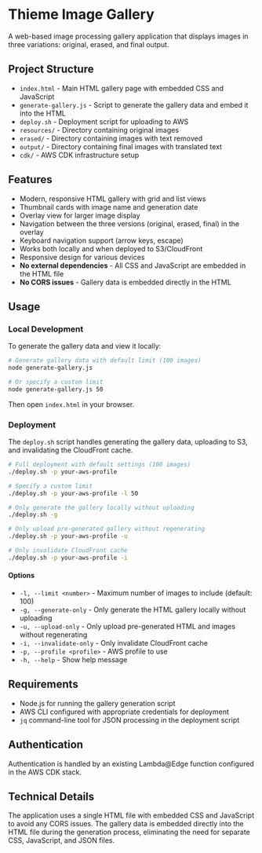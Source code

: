 # Thieme Image Gallery

A web-based image processing gallery application that displays images in three variations: original, erased, and final output.

## Project Structure

- `index.html` - Main HTML gallery page with embedded CSS and JavaScript
- `generate-gallery.js` - Script to generate the gallery data and embed it into the HTML
- `deploy.sh` - Deployment script for uploading to AWS
- `resources/` - Directory containing original images
- `erased/` - Directory containing images with text removed
- `output/` - Directory containing final images with translated text
- `cdk/` - AWS CDK infrastructure setup

## Features

- Modern, responsive HTML gallery with grid and list views
- Thumbnail cards with image name and generation date
- Overlay view for larger image display
- Navigation between the three versions (original, erased, final) in the overlay
- Keyboard navigation support (arrow keys, escape)
- Works both locally and when deployed to S3/CloudFront
- Responsive design for various devices
- **No external dependencies** - All CSS and JavaScript are embedded in the HTML file
- **No CORS issues** - Gallery data is embedded directly in the HTML

## Usage

### Local Development

To generate the gallery data and view it locally:

```bash
# Generate gallery data with default limit (100 images)
node generate-gallery.js

# Or specify a custom limit
node generate-gallery.js 50
```

Then open `index.html` in your browser.

### Deployment

The `deploy.sh` script handles generating the gallery data, uploading to S3, and invalidating the CloudFront cache.

```bash
# Full deployment with default settings (100 images)
./deploy.sh -p your-aws-profile

# Specify a custom limit
./deploy.sh -p your-aws-profile -l 50

# Only generate the gallery locally without uploading
./deploy.sh -g

# Only upload pre-generated gallery without regenerating
./deploy.sh -p your-aws-profile -u

# Only invalidate CloudFront cache
./deploy.sh -p your-aws-profile -i
```

#### Options

- `-l, --limit <number>` - Maximum number of images to include (default: 100)
- `-g, --generate-only` - Only generate the HTML gallery locally without uploading
- `-u, --upload-only` - Only upload pre-generated HTML and images without regenerating
- `-i, --invalidate-only` - Only invalidate CloudFront cache
- `-p, --profile <profile>` - AWS profile to use
- `-h, --help` - Show help message

## Requirements

- Node.js for running the gallery generation script
- AWS CLI configured with appropriate credentials for deployment
- `jq` command-line tool for JSON processing in the deployment script

## Authentication

Authentication is handled by an existing Lambda@Edge function configured in the AWS CDK stack.

## Technical Details

The application uses a single HTML file with embedded CSS and JavaScript to avoid any CORS issues. The gallery data is embedded directly into the HTML file during the generation process, eliminating the need for separate CSS, JavaScript, and JSON files. 